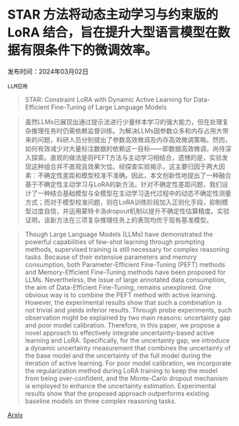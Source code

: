 # STAR 方法将动态主动学习与约束版的 LoRA 结合，旨在提升大型语言模型在数据有限条件下的微调效率。

发布时间：2024年03月02日

`LLM应用`

> STAR: Constraint LoRA with Dynamic Active Learning for Data-Efficient Fine-Tuning of Large Language Models

> 虽然LLMs已展现出通过提示法进行少量样本学习的强大能力，但在处理复杂推理任务时仍需依赖监督训练。为解决LLMs因参数众多和内存占用大带来的问题，科研人员分别提出了参数高效微调及内存高效微调策略。然而，如何有效减少对大量标注数据的依赖这一目标——即数据高效微调，尚待深入探索。直观的做法是将PEFT方法与主动学习相结合，遗憾的是，实验发现这种组合并不直观且效果欠佳。经探查实验揭示，这主要归因于两大因素：不确定性差距和模型校准不准确。因此，本文创新性地提出了一种融合基于不确定性主动学习与LoRA的新方法。针对不确定性差距问题，我们设计了一种结合基础模型与全模型在主动学习迭代过程中的动态不确定性测量方式；而对于模型校准问题，则在LoRA训练阶段加入正则化手段，抑制模型过度自信，并运用蒙特卡洛dropout机制以提升不确定性估算精度。实验证明，该新方法在三项复杂推理任务上的表现均优于现有基准模型。

> Though Large Language Models (LLMs) have demonstrated the powerful capabilities of few-shot learning through prompting methods, supervised training is still necessary for complex reasoning tasks. Because of their extensive parameters and memory consumption, both Parameter-Efficient Fine-Tuning (PEFT) methods and Memory-Efficient Fine-Tuning methods have been proposed for LLMs. Nevertheless, the issue of large annotated data consumption, the aim of Data-Efficient Fine-Tuning, remains unexplored. One obvious way is to combine the PEFT method with active learning. However, the experimental results show that such a combination is not trivial and yields inferior results. Through probe experiments, such observation might be explained by two main reasons: uncertainty gap and poor model calibration. Therefore, in this paper, we propose a novel approach to effectively integrate uncertainty-based active learning and LoRA. Specifically, for the uncertainty gap, we introduce a dynamic uncertainty measurement that combines the uncertainty of the base model and the uncertainty of the full model during the iteration of active learning. For poor model calibration, we incorporate the regularization method during LoRA training to keep the model from being over-confident, and the Monte-Carlo dropout mechanism is employed to enhance the uncertainty estimation. Experimental results show that the proposed approach outperforms existing baseline models on three complex reasoning tasks.

[Arxiv](https://arxiv.org/abs/2403.01165)